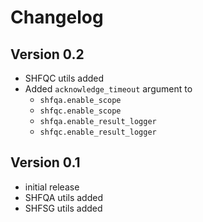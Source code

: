 # Changelog

## Version 0.2
* SHFQC utils added
* Added ``acknowledge_timeout`` argument to
  *  ``shfqa.enable_scope``
  *  ``shfqc.enable_scope``
  *  ``shfqa.enable_result_logger``
  *  ``shfqc.enable_result_logger``

## Version 0.1
* initial release
* SHFQA utils added
* SHFSG utils added
